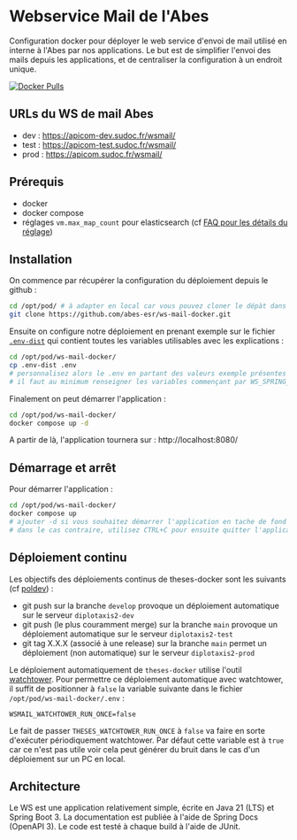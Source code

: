 # Webservice Mail de l'Abes

Configuration docker pour déployer le web service d'envoi de mail utilisé en interne à l'Abes par nos applications. Le but est de simplifier l'envoi des mails depuis les applications, et de centraliser la configuration à un endroit unique.

[![Docker Pulls](https://img.shields.io/docker/pulls/abesesr/wsmail.svg)](https://hub.docker.com/r/abesesr/wsmail/)

## URLs du WS de mail Abes 
- dev : https://apicom-dev.sudoc.fr/wsmail/
- test : https://apicom-test.sudoc.fr/wsmail/
- prod : https://apicom.sudoc.fr/wsmail/

## Prérequis

- docker
- docker compose
- réglages ``vm.max_map_count`` pour elasticsearch (cf [FAQ pour les détails du réglage](README-faq.md#comment-r%C3%A9gler-vmmax_map_count-pour-elasticsearch-))

## Installation

On commence par récupérer la configuration du déploiement depuis le github :
```bash
cd /opt/pod/ # à adapter en local car vous pouvez cloner le dépàt dans votre homedir
git clone https://github.com/abes-esr/ws-mail-docker.git
```

Ensuite on configure notre déploiement en prenant exemple sur le fichier [``.env-dist``](https://github.com/abes-esr/ws-mail-docker/blob/develop/.env-dist) qui contient toutes les variables utilisables avec les explications :
```bash
cd /opt/pod/ws-mail-docker/
cp .env-dist .env
# personnalisez alors le .env en partant des valeurs exemple présentes dans le .env-dist
# il faut au minimum renseigner les variables commençant par WS_SPRING_MAIL... les autres sont facultatives
```

Finalement on peut démarrer l'application :
```bash
cd /opt/pod/ws-mail-docker/
docker compose up -d
```

A partir de là, l'application tournera sur : http://localhost:8080/


## Démarrage et arrêt

Pour démarrer l'application :
```bash
cd /opt/pod/ws-mail-docker/
docker compose up
# ajouter -d si vous souhaitez démarrer l'application en tache de fond
# dans le cas contraire, utilisez CTRL+C pour ensuite quitter l'application
```

## Déploiement continu

Les objectifs des déploiements continus de theses-docker sont les suivants (cf [poldev](https://github.com/abes-esr/abes-politique-developpement/blob/main/01-Gestion%20du%20code%20source.md#utilisation-des-branches)) :
- git push sur la branche ``develop`` provoque un déploiement automatique sur le serveur ``diplotaxis2-dev``
- git push (le plus couramment merge) sur la branche ``main`` provoque un déploiement automatique sur le serveur ``diplotaxis2-test``
- git tag X.X.X (associé à une release) sur la branche ``main`` permet un déploiement (non automatique) sur le serveur ``diplotaxis2-prod``

Le déploiement automatiquement de ``theses-docker`` utilise l'outil [watchtower](https://containrrr.dev/watchtower/). Pour permettre ce déploiement automatique avec watchtower, il suffit de positionner à ``false`` la variable suivante dans le fichier ``/opt/pod/ws-mail-docker/.env`` :
```env
WSMAIL_WATCHTOWER_RUN_ONCE=false
```
Le fait de passer ``THESES_WATCHTOWER_RUN_ONCE`` à ``false`` va faire en sorte d'exécuter périodiquement watchtower. Par défaut cette variable est à ``true`` car ce n'est pas utile voir cela peut générer du bruit dans le cas d'un déploiement sur un PC en local.

## Architecture

Le WS est une application relativement simple, écrite en Java 21 (LTS) et Spring Boot 3.
La documentation est publiée à l'aide de Spring Docs (OpenAPI 3).
Le code est testé à chaque build à l'aide de JUnit.
